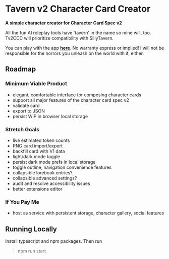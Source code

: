 # Tavern v2 Character Card Creator
**A simple character creator for Character Card Spec v2**

All the fun AI roleplay tools have 'tavern' in the name so mine will, too. Tv2CCC will prioritize compatibility with SillyTavern.

You can play with the app <a href="https://gaffe-buck.github.io/tavern-v2-character-creator/">**here**</a>. No warranty express or implied! I will not be responsible for the horrors you unleash on the world with it, either.

## Roadmap

### Minimum Viable Product
* elegant, comfortable interface for composing character cards
* support all major features of the character card spec v2
* validate card
* export to JSON
* persist WIP in browser local storage

### Stretch Goals
* live estimated token counts
* PNG card import/export
* backfill card with V1 data
* light/dark mode toggle
* persist dark mode prefs in local storage
* toggle outline, navigation convenience features
* collapsible lorebook entries?
* collapsible advanced settings?
* audit and resolve accessibility issues
* better extensions editor

### If You Pay Me
* host as service with persistent storage, character gallery, social features

## Running Locally

Install typescript and npm packages. Then run
> npm run start
